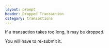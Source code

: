 ```yaml
---
layout: prompt
header: Dropped Transaction
category: transactions
---
```


If a transaction takes too long, it may be dropped.

You will have to re-submit it.
